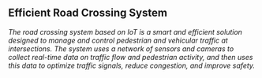 <h2>Efficient Road Crossing System </h2>
<p><i>The road crossing system based on IoT is a smart and efficient solution designed to manage and
control pedestrian and vehicular traffic at intersections. The system uses a network of sensors and
cameras to collect real-time data on traffic flow and pedestrian activity, and then uses this data to
optimize traffic signals, reduce congestion, and improve safety.</i></p>
